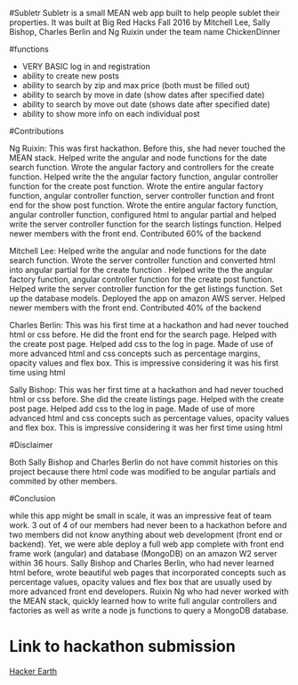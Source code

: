 #Subletr
Subletr is a small MEAN web app built to help people sublet their properties. It was built at Big Red Hacks Fall 2016 by Mitchell Lee, Sally Bishop, Charles Berlin and Ng Ruixin under the team name ChickenDinner

#functions
- VERY BASIC log in and registration <br />
- ability to create new posts <br />
- ability to search by zip and max price (both must be filled out) <br />
- ability to search by move in date (show dates after specified date) <br />
- ability to search by move out date (shows date after specified date) <br />
- ability to show more info on each individual post


#Contributions
 
<p>Ng Ruixin: This was first hackathon. Before this, she had never touched the MEAN stack. Helped write the angular and node functions for the date search function. Wrote the angular factory and controllers for the create function. Helped write the the angular factory function, angular controller function for the create post function. Wrote the entire angular factory function, angular controller function, server controller function and front end for the show post function. Wrote the entire angular factory function, angular controller function, configured html to angular partial and helped write the server controller function for the search listings function. Helped newer members with the front end. Contributed 60% of the backend</p>

<p>Mitchell Lee: Helped write the angular and node functions for the date search function. Wrote the server controller function and converted html into angular partial for the create function . Helped write the the angular factory function, angular controller function for the create post function. Helped write the server controller function for the get listings function. Set up the database models. Deployed the app on amazon AWS server. Helped newer members with the front end. Contributed 40% of the backend</p>

<p>Charles Berlin: This was his first time at a hackathon and had never touched html or css before. He did the front end for the search page. Helped with the create post page. Helped add css to the log in page. Made of use of more advanced html and css concepts such as percentage margins, opacity values and flex box. This is impressive considering it was his first time using html</p>

<p>Sally Bishop: This was her first time at a hackathon and had never touched html or css before. She did the create listings page. Helped with the create post page. Helped add css to the log in page. Made of use of more advanced html and css concepts such as percentage values, opacity values and flex box. This is impressive considering it was her first time using html</p>

#Disclaimer
<p>Both Sally Bishop and Charles Berlin do not have commit histories on this project because there html code was modified to be angular partials and commited by other members.</p>

#Conclusion
<p> while this app might be small in scale, it was an impressive feat of team work. 3 out of 4 of our members had never been to a hackathon before and two members did not know anything about web development (front end or backend). Yet, we were able deploy a full web app complete with front end frame work (angular) and database (MongoDB) on an amazon W2 server within 36 hours. Sally Bishop and Charles Berlin, who had never learned html before, wrote beautiful web pages that incorporated concepts such as percentage values, opacity values and flex box that are usually used by more advanced front end developers. Ruixin Ng who had never worked with the MEAN stack, quickly learned how to write full angular controllers and factories as well as write a node js functions to query a MongoDB database.</p>

# Link to hackathon submission
<a href="https://bigredhacks2016.hackerearth.com/sprints/bigredhacks-fall-2016/teams/4eb2c88/submission/">Hacker Earth</a>

